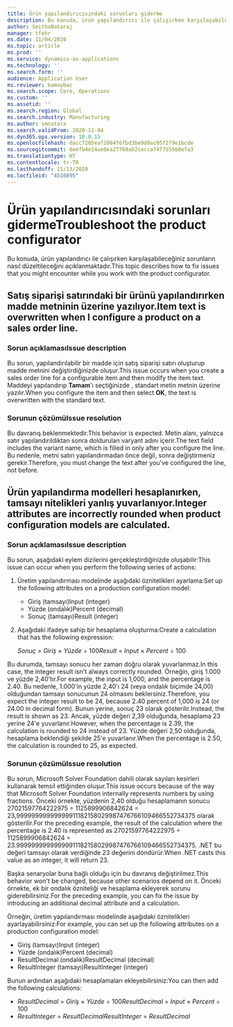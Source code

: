 ```yaml
---
title: Ürün yapılandırıcısındaki sorunları giderme
description: Bu konuda, ürün yapılandırıcı ile çalışırken karşılaşabileceğiniz sorunların nasıl düzeltileceğini açıklanmaktadır.
author: SmithaNataraj
manager: tfehr
ms.date: 11/04/2020
ms.topic: article
ms.prod: ''
ms.service: dynamics-ax-applications
ms.technology: ''
ms.search.form: ''
audience: Application User
ms.reviewer: kamaybac
ms.search.scope: Core, Operations
ms.custom: ''
ms.assetid: ''
ms.search.region: Global
ms.search.industry: Manufacturing
ms.author: smnatara
ms.search.validFrom: 2020-11-04
ms.dyn365.ops.version: 10.0.15
ms.openlocfilehash: dacc7205eaf2084f6fbd3be9d8ac0572f9e1bcde
ms.sourcegitcommit: 8eefb4e14ae0ea27769ab2cecca747755560efa3
ms.translationtype: HT
ms.contentlocale: tr-TR
ms.lasthandoff: 11/13/2020
ms.locfileid: "4516895"
---
```

# <a name="troubleshoot-the-product-configurator"></a><span data-ttu-id="2736f-103">Ürün yapılandırıcısındaki sorunları giderme</span><span class="sxs-lookup"><span data-stu-id="2736f-103">Troubleshoot the product configurator</span></span>

<span data-ttu-id="2736f-104">Bu konuda, ürün yapılandırıcı ile çalışırken karşılaşabileceğiniz sorunların nasıl düzeltileceğini açıklanmaktadır.</span><span class="sxs-lookup"><span data-stu-id="2736f-104">This topic describes how to fix issues that you might encounter while you work with the product configurator.</span></span>

## <a name="item-text-is-overwritten-when-i-configure-a-product-on-a-sales-order-line"></a><span data-ttu-id="2736f-105">Satış siparişi satırındaki bir ürünü yapılandırırken madde metninin üzerine yazılıyor.</span><span class="sxs-lookup"><span data-stu-id="2736f-105">Item text is overwritten when I configure a product on a sales order line.</span></span>

### <a name="issue-description"></a><span data-ttu-id="2736f-106">Sorun açıklaması</span><span class="sxs-lookup"><span data-stu-id="2736f-106">Issue description</span></span>

<span data-ttu-id="2736f-107">Bu sorun, yapılandırılabilir bir madde için satış siparişi satırı oluşturup madde metnini değiştirdiğinizde oluşur.</span><span class="sxs-lookup"><span data-stu-id="2736f-107">This issue occurs when you create a sales order line for a configurable item and then modify the item text.</span></span> <span data-ttu-id="2736f-108">Maddeyi yapılandırıp **Tamam**'ı seçtiğinizde , standart metin metnin üzerine yazılır.</span><span class="sxs-lookup"><span data-stu-id="2736f-108">When you configure the item and then select **OK**, the text is overwritten with the standard text.</span></span>

### <a name="issue-resolution"></a><span data-ttu-id="2736f-109">Sorunun çözümü</span><span class="sxs-lookup"><span data-stu-id="2736f-109">Issue resolution</span></span>

<span data-ttu-id="2736f-110">Bu davranış beklenmektedir.</span><span class="sxs-lookup"><span data-stu-id="2736f-110">This behavior is expected.</span></span> <span data-ttu-id="2736f-111">Metin alanı, yalnızca satır yapılandırıldıktan sonra doldurulan varyant adını içerir.</span><span class="sxs-lookup"><span data-stu-id="2736f-111">The text field includes the variant name, which is filled in only after you configure the line.</span></span> <span data-ttu-id="2736f-112">Bu nedenle, metni satırı yapılandırmadan önce değil, sonra değiştirmeniz gerekir.</span><span class="sxs-lookup"><span data-stu-id="2736f-112">Therefore, you must change the text after you've configured the line, not before.</span></span>

## <a name="integer-attributes-are-incorrectly-rounded-when-product-configuration-models-are-calculated"></a><span data-ttu-id="2736f-113">Ürün yapılandırma modelleri hesaplanırken, tamsayı nitelikleri yanlış yuvarlanıyor.</span><span class="sxs-lookup"><span data-stu-id="2736f-113">Integer attributes are incorrectly rounded when product configuration models are calculated.</span></span>

### <a name="issue-description"></a><span data-ttu-id="2736f-114">Sorun açıklaması</span><span class="sxs-lookup"><span data-stu-id="2736f-114">Issue description</span></span>

<span data-ttu-id="2736f-115">Bu sorun, aşağıdaki eylem dizilerini gerçekleştirdiğinizde oluşabilir:</span><span class="sxs-lookup"><span data-stu-id="2736f-115">This issue can occur when you perform the following series of actions:</span></span>

1. <span data-ttu-id="2736f-116">Üretim yapılandırması modelinde aşağıdaki öznitelikleri ayarlama:</span><span class="sxs-lookup"><span data-stu-id="2736f-116">Set up the following attributes on a production configuration model:</span></span>

    - <span data-ttu-id="2736f-117">Giriş (tamsayı)</span><span class="sxs-lookup"><span data-stu-id="2736f-117">Input (integer)</span></span>
    - <span data-ttu-id="2736f-118">Yüzde (ondalık)</span><span class="sxs-lookup"><span data-stu-id="2736f-118">Percent (decimal)</span></span>
    - <span data-ttu-id="2736f-119">Sonuç (tamsayı)</span><span class="sxs-lookup"><span data-stu-id="2736f-119">Result (integer)</span></span>

2. <span data-ttu-id="2736f-120">Aşağıdaki ifadeye sahip bir hesaplama oluşturma:</span><span class="sxs-lookup"><span data-stu-id="2736f-120">Create a calculation that has the following expression:</span></span>

    <span data-ttu-id="2736f-121">*Sonuç* = *Giriş* × *Yüzde* ÷ 100</span><span class="sxs-lookup"><span data-stu-id="2736f-121">*Result* = *Input* × *Percent* ÷ 100</span></span>

<span data-ttu-id="2736f-122">Bu durumda, tamsayı sonucu her zaman doğru olarak yuvarlanmaz.</span><span class="sxs-lookup"><span data-stu-id="2736f-122">In this case, the integer result isn't always correctly rounded.</span></span> <span data-ttu-id="2736f-123">Örneğin, giriş 1.000 ve yüzde 2,40'tır.</span><span class="sxs-lookup"><span data-stu-id="2736f-123">For example, the input is 1,000, and the percentage is 2.40.</span></span> <span data-ttu-id="2736f-124">Bu nedenle, 1.000'in yüzde 2,40'ı 24 (veya ondalık biçimde 24,00) olduğundan tamsayı sonucunun 24 olmasını beklersiniz.</span><span class="sxs-lookup"><span data-stu-id="2736f-124">Therefore, you expect the integer result to be 24, because 2.40 percent of 1,000 is 24 (or 24.00 in decimal form).</span></span> <span data-ttu-id="2736f-125">Bunun yerine, sonuç 23 olarak gösterilir.</span><span class="sxs-lookup"><span data-stu-id="2736f-125">Instead, the result is shown as 23.</span></span> <span data-ttu-id="2736f-126">Ancak, yüzde değeri 2,39 olduğunda, hesaplama 23 yerine 24'e yuvarlanır.</span><span class="sxs-lookup"><span data-stu-id="2736f-126">However, when the percentage is 2.39, the calculation is rounded to 24 instead of 23.</span></span> <span data-ttu-id="2736f-127">Yüzde değeri 2,50 olduğunda, hesaplama beklendiği şekilde 25'e yuvarlanır.</span><span class="sxs-lookup"><span data-stu-id="2736f-127">When the percentage is 2.50, the calculation is rounded to 25, as expected.</span></span>

### <a name="issue-resolution"></a><span data-ttu-id="2736f-128">Sorunun çözümü</span><span class="sxs-lookup"><span data-stu-id="2736f-128">Issue resolution</span></span>

<span data-ttu-id="2736f-129">Bu sorun, Microsoft Solver Foundation dahili olarak sayıları kesirleri kullanarak temsil ettiğinden oluşur.</span><span class="sxs-lookup"><span data-stu-id="2736f-129">This issue occurs because of the way that Microsoft Solver Foundation internally represents numbers by using fractions.</span></span> <span data-ttu-id="2736f-130">Önceki örnekte, yüzdenin 2,40 olduğu hesaplamanın sonucu 27021597764222975 ÷ 1125899906842624 = 23,99999999999999911182158029987476766109466552734375 olarak gösterilir.</span><span class="sxs-lookup"><span data-stu-id="2736f-130">For the preceding example, the result of the calculation where the percentage is 2.40 is represented as 27021597764222975 ÷ 1125899906842624 = 23.99999999999999911182158029987476766109466552734375.</span></span> <span data-ttu-id="2736f-131">.NET bu değeri tamsayı olarak verdiğinde 23 değerini döndürür.</span><span class="sxs-lookup"><span data-stu-id="2736f-131">When .NET casts this value as an integer, it will return 23.</span></span>

<span data-ttu-id="2736f-132">Başka senaryolar buna bağlı olduğu için bu davranış değiştirilmez.</span><span class="sxs-lookup"><span data-stu-id="2736f-132">This behavior won't be changed, because other scenarios depend on it.</span></span> <span data-ttu-id="2736f-133">Önceki örnekte, ek bir ondalık özniteliği ve hesaplama ekleyerek sorunu giderebilirsiniz.</span><span class="sxs-lookup"><span data-stu-id="2736f-133">For the preceding example, you can fix the issue by introducing an additional decimal attribute and a calculation.</span></span>

<span data-ttu-id="2736f-134">Örneğin, üretim yapılandırması modelinde aşağıdaki öznitelikleri ayarlayabilirsiniz:</span><span class="sxs-lookup"><span data-stu-id="2736f-134">For example, you can set up the following attributes on a production configuration model:</span></span>

- <span data-ttu-id="2736f-135">Giriş (tamsayı)</span><span class="sxs-lookup"><span data-stu-id="2736f-135">Input (integer)</span></span>
- <span data-ttu-id="2736f-136">Yüzde (ondalık)</span><span class="sxs-lookup"><span data-stu-id="2736f-136">Percent (decimal)</span></span>
- <span data-ttu-id="2736f-137">ResultDecimal (ondalık)</span><span class="sxs-lookup"><span data-stu-id="2736f-137">ResultDecimal (decimal)</span></span>
- <span data-ttu-id="2736f-138">ResultInteger (tamsayı)</span><span class="sxs-lookup"><span data-stu-id="2736f-138">ResultInteger (integer)</span></span>

<span data-ttu-id="2736f-139">Bunun ardından aşağıdaki hesaplamaları ekleyebilirsiniz:</span><span class="sxs-lookup"><span data-stu-id="2736f-139">You can then add the following calculations:</span></span>

- <span data-ttu-id="2736f-140">*ResultDecimal* = *Giriş* × *Yüzde* ÷ 100</span><span class="sxs-lookup"><span data-stu-id="2736f-140">*ResultDecimal* = *Input* × *Percent* ÷ 100</span></span>
- <span data-ttu-id="2736f-141">*ResultInteger* = *ResultDecimal*</span><span class="sxs-lookup"><span data-stu-id="2736f-141">*ResultInteger* = *ResultDecimal*</span></span>

